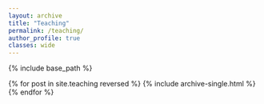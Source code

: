 ```yaml
---
layout: archive
title: "Teaching"
permalink: /teaching/
author_profile: true
classes: wide
---
```


{% include base_path %}

{% for post in site.teaching reversed %}
  {% include archive-single.html %}
{% endfor %}
